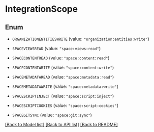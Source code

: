 # IntegrationScope

## Enum


* `ORGANIZATIONENTITIESWRITE` (value: `"organization:entities:write"`)

* `SPACEVIEWSREAD` (value: `"space:views:read"`)

* `SPACECONTENTREAD` (value: `"space:content:read"`)

* `SPACECONTENTWRITE` (value: `"space:content:write"`)

* `SPACEMETADATAREAD` (value: `"space:metadata:read"`)

* `SPACEMETADATAWRITE` (value: `"space:metadata:write"`)

* `SPACESCRIPTINJECT` (value: `"space:script:inject"`)

* `SPACESCRIPTCOOKIES` (value: `"space:script:cookies"`)

* `SPACEGITSYNC` (value: `"space:git:sync"`)


[[Back to Model list]](../README.md#documentation-for-models) [[Back to API list]](../README.md#documentation-for-api-endpoints) [[Back to README]](../README.md)


